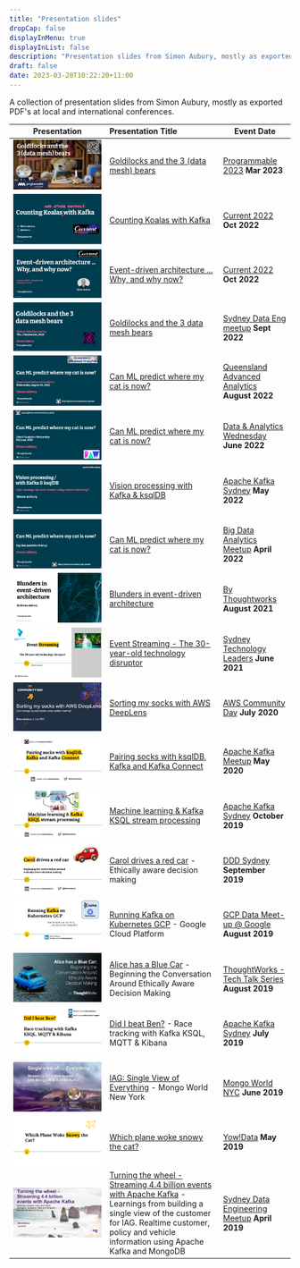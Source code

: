 ```yaml
---
title: "Presentation slides"
dropCap: false
displayInMenu: true
displayInList: false
description: "Presentation slides from Simon Aubury, mostly as exported PDF's at local and international conferences"
draft: false
date: 2023-03-28T10:22:20+11:00
---
```


A collection of presentation slides from Simon Aubury, mostly as exported PDF's at local and international conferences.

| Presentation        | Presentation Title           | Event Date       |
| ------------- |:-------------| ---------------|
| ![202303](./images/20230330_Goldilocks.png)    | [Goldilocks and the 3 (data mesh) bears ](./20230330_Goldilocks.pdf)  | [Programmable 2023](https://www.programmable.tech/)  **Mar 2023** |
| ![202210](./images/202210_Koala_Counting_Kafka.png)    | [Counting Koalas with Kafka ](./202210_Koala_Counting_Kafka.pdf)  | [Current 2022](https://2022.currentevent.io/)  **Oct 2022** |
| ![202210](./images/202210_EDA_Current22.png)    | [Event-driven architecture ... Why, and why now?](./202210_EDA_Current22.pdf)  | [Current 2022](https://2022.currentevent.io/)  **Oct 2022** |
| ![202209](./images/202209_Goldilocks_threedatameshlessons.png)    | [Goldilocks and the 3 data mesh bears](./202209_Goldilocks_threedatameshlessons.pdf)  | [Sydney Data Eng meetup](meetup.com)  **Sept 2022** |
| ![202208](./images/202208_CatPrediction.png)    | [Can ML predict where my cat is now?](./202208_CatPrediction.pdf)  | [Queensland Advanced Analytics ](meetup.com)  **August 2022** |
| ![202206](./images/202206_CatPrediction.png)    | [Can ML predict where my cat is now?](./202206_CatPrediction.pdf)  | [Data & Analytics Wednesday](meetup.com)  **June 2022** |
| ![202205](./images/202205_Vision_processing_ksqlDB.png)    | [Vision processing with Kafka & ksqlDB ](./202205_Vision_processing_ksqlDB.pdf)  | [Apache Kafka Sydney](meetup.com)  **May 2022** |
| ![202204](./images/202204_CatPrediction.png)    | [Can ML predict where my cat is now?](./202204_CatPrediction.pdf)  | [Big Data Analytics Meetup](meetup.com)  **April 2022** |
| ![202108](./images/202108_Blundersinevent-drivenarchitecture.png)    | [Blunders in event-driven architecture](./202108_Blundersinevent-drivenarchitecture.pdf)  | [By Thoughtworks](www.thoughtworks.com)  **August 2021** |
| ![202106](./images/202106_Event_streaming-The30year-oldtechnologydisruptor.png)    | [Event Streaming - The 30-year-old technology disruptor](./202106_Event_streaming-The30year-oldtechnologydisruptor.pdf)  | [Sydney Technology Leaders](meetup.com)  **June 2021** |
| ![202007](./images/202007_AWSCommunityDay.png)    | [Sorting my socks with AWS DeepLens](./202007_AWSCommunityDay.pdf)  | [AWS Community Day](www.aws.com)  **July 2020** |
| ![202005](./images/202005SockSortingKafka.jpg)    | [Pairing socks with ksqlDB, Kafka and Kafka Connect](./202005SockSortingKafka.pdf)  | [Apache Kafka Meetup](https://www.meetup.com/KafkaMelbourne/events/270471169/)  **May 2020** |
| ![201910](./images/201910KSQLMachineLearningPower.jpg)    | [Machine learning & Kafka KSQL stream processing](./201910KSQLMachineLearningPower.pdf)  | [Apache Kafka Sydney](https://www.meetup.com/apache-kafka-sydney/events/265104559/)  **October 2019** |
| ![201909](./images/201909CarolDrivesARedCar.jpg)    | [Carol drives a red car](./201909CarolDrivesARedCar.pdf) - Ethically aware decision making  | [DDD Sydney](https://www.dddsydney.com.au/)  **September 2019** |
| ![20190000](./images/201908KafkaKubernetesOperatoronGCP.png)    | [Running Kafka on Kubernetes GCP](./201908KafkaKubernetesOperatoronGCP.pdf) -  Google Cloud Platform  | [GCP Data Meet-up @ Google](https://www.meetup.com/Big-Data-Sydney/events/263932958/)  **August 2019** |
| ![201908](./images/201908AliceHasABlueCar.png)    | [Alice has a Blue Car](./201904IAG-Kafka-DatEngMeetup.pdf) - Beginning the Conversation Around Ethically Aware Decision Making  | [ThoughtWorks - Tech Talk Series](https://www.meetup.com/By-ThoughtWorks/events/263662165/)  **August 2019** |
| ![201908](./images/201908KSQLRunning.png)    | [Did I beat Ben?](./201908KSQLRunning.pdf) - Race tracking with Kafka KSQL, MQTT & Kibana  | [Apache Kafka Sydney](https://www.meetup.com/apache-kafka-sydney/events/263745415/)  **July 2019** |
| ![201906](./images/201906MongoWorldNYC.png)    | [IAG: Single View of Everything](./201906MongoWorldNYC.pdf) - Mongo World New York  | [Mongo World NYC](https://www.mongodb.com/world)  **June 2019** |
| ![201905](./images/201905YowDataWhichPlaneWokeSnowy.png)    | [Which plane woke snowy the cat?](./201905YowDataWhichPlaneWokeSnowy.pdf)  | [Yow!Data](https://yowconference.com/talks/simon-aubury/yow-data-2019/which-plane-woke-snowy-the-cat-9593)  **May 2019** |
| ![201904](./images/201904IAG-Kafka-DatEngMeetup.png)    | [Turning the wheel - Streaming 4.4 billion events with Apache Kafka](./201904IAG-Kafka-DatEngMeetup.pdf) - Learnings from building a single view of the customer for IAG. Realtime customer, policy and vehicle information using Apache Kafka and MongoDB  | [Sydney Data Engineering Meetup](https://www.meetup.com/Sydney-Data-Engineering-Meetup/events/259575677/)  **April 2019** |



